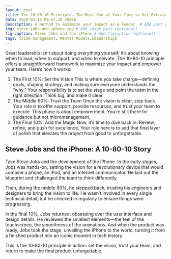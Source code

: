 ```yaml
---
layout: post
title: The 10-80-10 Principle. The Best Use of Your Time to Get Extraordinary Results
date: 2020-03-15 09:57:20 +0300
description: A method to maximize your impact as a leader. # Add post description (optional)
img: steve-jobs-and-iphone.jpg # Add image post (optional)
fig-caption: Steve Jobs and the iPhone # Add figcaption (optional)
tags: [Time management, Mental Models,Leadership]
---
```

Great leadership isn’t about doing everything yourself; it’s about knowing when to lead, when to support, and when to elevate. The 10-80-10 principle offers a straightforward framework to maximize your impact and empower your team. Here’s how it works:

1. The First 10%: Set the Vision
This is where you take charge—defining goals, shaping strategy, and making sure everyone understands the “why.” Your responsibility is to set the stage and point the team in the right direction. Think big, and make it clear.
2. The Middle 80%: Trust the Team
Once the vision is clear, step back. Your role is to offer support, provide resources, and trust your team to execute. This phase is about empowerment. You’re still there for guidance but not micromanagement.
3. The Final 10%: Add the Magic
Now, it’s time to dive back in. Review, refine, and push for excellence. Your role here is to add that final layer of polish that elevates the project from good to unforgettable.

## Steve Jobs and the iPhone: A 10-80-10 Story

Take Steve Jobs and the development of the iPhone. In the early stages, Jobs was hands-on, setting the vision for a revolutionary device that would combine a phone, an iPod, and an internet communicator. He laid out the blueprint and challenged the team to think differently.

Then, during the middle 80%, he stepped back, trusting his engineers and designers to bring the vision to life. He wasn’t involved in every single technical detail, but he checked in regularly to ensure things were progressing.

In the final 10%, Jobs returned, obsessing over the user interface and design details. He reviewed the smallest elements—the feel of the touchscreen, the smoothness of the animations. And when the product was ready, Jobs took the stage, unveiling the iPhone to the world, turning it from a finished product into an iconic moment in tech history.

This is the 10-80-10 principle in action: set the vision, trust your team, and return to make the final product unforgettable.